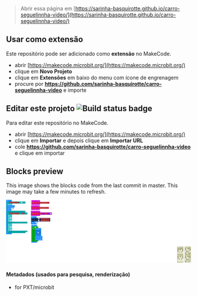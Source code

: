 
> Abrir essa página em [https://sarinha-basquirotte.github.io/carro-seguelinnha-video/](https://sarinha-basquirotte.github.io/carro-seguelinnha-video/)

## Usar como extensão

Este repositório pode ser adicionado como **extensão** no MakeCode.

* abrir [https://makecode.microbit.org/](https://makecode.microbit.org/)
* clique em **Novo Projeto**
* clique em **Extensões** em baixo do menu com ícone de engrenagem
* procure por **https://github.com/sarinha-basquirotte/carro-seguelinnha-video** e importe

## Editar este projeto ![Build status badge](https://github.com/sarinha-basquirotte/carro-seguelinnha-video/workflows/MakeCode/badge.svg)

Para editar este repositório no MakeCode.

* abrir [https://makecode.microbit.org/](https://makecode.microbit.org/)
* clique em **Importar** e depois clique em **Importar URL**
* cole **https://github.com/sarinha-basquirotte/carro-seguelinnha-video** e clique em importar

## Blocks preview

This image shows the blocks code from the last commit in master.
This image may take a few minutes to refresh.

![A rendered view of the blocks](https://github.com/sarinha-basquirotte/carro-seguelinnha-video/raw/master/.github/makecode/blocks.png)

#### Metadados (usados para pesquisa, renderização)

* for PXT/microbit
<script src="https://makecode.com/gh-pages-embed.js"></script><script>makeCodeRender("{{ site.makecode.home_url }}", "{{ site.github.owner_name }}/{{ site.github.repository_name }}");</script>
